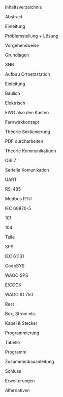Inhaltsverzeichnis


Abstract 

 

Einleitung 

Problemstellung + Lösung 

Vorgehensweise 

 

Grundlagen 


SNB 

Aufbau Ortnetzstation 

Einleitung 

Baulich 

Elektrisch 

FWG also den Kasten 

 

Fernwirkkonzept 

Theorie Sektionierung 

PDF durcharbeiten 

 


Theorie Kommunikatiuon 

OSI 7 

Serielle Komunikation 

UART 

RS-485 

Modbus RTU 

IEC 60870-5 

101 

104 



Teile 

SPS 

IEC 61131 

CodeSYS 

 

WAGO SPS 

E!COCK 

WAGO IO 750 

Rest 

Box, Strom etc. 

Kabel & Stecker 

 

Programmierung 

Tabelle 

Programm 

 

Zusammenbauanleitung 

 

Schluss 

Erweiterungen 

Alternativen 
